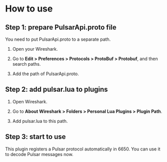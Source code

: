 <!--

    Licensed to the Apache Software Foundation (ASF) under one
    or more contributor license agreements.  See the NOTICE file
    distributed with this work for additional information
    regarding copyright ownership.  The ASF licenses this file
    to you under the Apache License, Version 2.0 (the
    "License"); you may not use this file except in compliance
    with the License.  You may obtain a copy of the License at

      http://www.apache.org/licenses/LICENSE-2.0

    Unless required by applicable law or agreed to in writing,
    software distributed under the License is distributed on an
    "AS IS" BASIS, WITHOUT WARRANTIES OR CONDITIONS OF ANY
    KIND, either express or implied.  See the License for the
    specific language governing permissions and limitations
    under the License.

-->

# How to use 

## Step 1: prepare PulsarApi.proto file
You need to put PulsarApi.proto to a separate path.

1. Open your Wireshark.

2. Go to **Edit > Preferences > Protocols > ProtoBuf > Protobuf**, and then search paths.

3. Add the path of PulsarApi.proto.

## Step 2: add pulsar.lua to plugins

1. Open Wireshark.

2. Go to **About Wireshark > Folders > Personal Lua Plugins > Plugin Path**.

3. Add pulsar.lua to this path.

## Step 3: start to use

This plugin registers a Pulsar protocol automatically in 6650. You can use it to decode Pulsar messages now.



